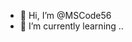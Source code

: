 - 👋 Hi, I’m @MSCode56
- 🌱 I’m currently learning ..

<!---
MSCode56/MSCode56 is a ✨ special ✨ repository because its `README.md` (this file) appears on your GitHub profile.
You can click the Preview link to take a look at your changes.
--->
